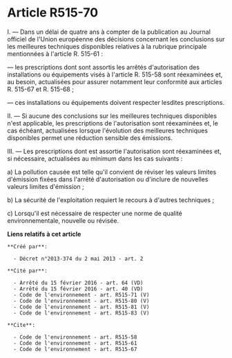 # Article R515-70

I. ― Dans un délai de quatre ans à compter de la publication au Journal officiel de l'Union européenne des décisions
concernant les conclusions sur les meilleures techniques disponibles relatives à la rubrique principale mentionnées à
l'article R. 515-61 : 

― les prescriptions dont sont assortis les arrêtés d'autorisation des installations ou équipements visés à l'article R.
515-58 sont réexaminées et, au besoin, actualisées pour assurer notamment leur conformité aux articles R. 515-67 et R.
515-68 ; 

― ces installations ou équipements doivent respecter lesdites prescriptions. 

II. ― Si aucune des conclusions sur les meilleures techniques disponibles n'est applicable, les prescriptions de
l'autorisation sont réexaminées et, le cas échéant, actualisées lorsque l'évolution des meilleures techniques disponibles
permet une réduction sensible des émissions. 

III. ― Les prescriptions dont est assortie l'autorisation sont réexaminées et, si nécessaire, actualisées au minimum dans les
cas suivants : 

a) La pollution causée est telle qu'il convient de réviser les valeurs limites d'émission fixées dans l'arrêté d'autorisation
ou d'inclure de nouvelles valeurs limites d'émission ; 

b) La sécurité de l'exploitation requiert le recours à d'autres techniques ; 

c) Lorsqu'il est nécessaire de respecter une norme de qualité environnementale, nouvelle ou révisée.

**Liens relatifs à cet article**

	**Créé par**:

	  - Décret n°2013-374 du 2 mai 2013 - art. 2

	**Cité par**:

	  - Arrêté du 15 février 2016 - art. 64 (VD)
	  - Arrêté du 15 février 2016 - art. 40 (VD)
	  - Code de l'environnement - art. R515-71 (V)
	  - Code de l'environnement - art. R515-80 (V)
	  - Code de l'environnement - art. R515-81 (V)
	  - Code de l'environnement - art. R515-83 (V)

	**Cite**:

	  - Code de l'environnement - art. R515-58
	  - Code de l'environnement - art. R515-61
	  - Code de l'environnement - art. R515-67
